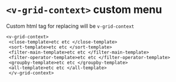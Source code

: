 # ```<v-grid-context>``` custom menu


Custom html tag for replacing will be ```v-grid-context```

```
<v-grid-context>
 <close-template>etc etc </close-template>
 <sort-template>etc etc </sort-template>
 <filter-main-template>etc etc </filter-main-template>
 <filter-operator-template>etc etc </filter-operator-template>
 <groupby-template>etc etc </groupby-template>
 <all-template>etc etc </all-template>
 </v-grid-context>

```
